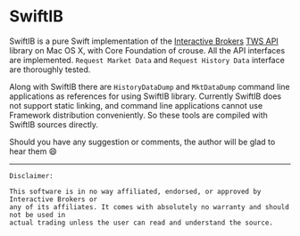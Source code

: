 SwiftIB
=======

SwiftIB is a pure Swift implementation of the [Interactive Brokers](https://www.interactivebrokers.com/) [TWS API](https://www.interactivebrokers.com/en/software/api/api.htm) library on Mac OS X, with Core Foundation of crouse. All the API interfaces are implemented. `Request Market Data` and `Request History Data` interface are thoroughly tested.

Along with SwiftIB there are `HistoryDataDump` and `MktDataDump` command line applications as references for using SwiftIB library. Currently SwiftIB does not support static linking, and command line applications cannot use Framework distribution conveniently. So these tools are compiled with SwiftIB sources directly. 

Should you have any suggestion or comments, the author will be glad to hear them 😄


----

```
Disclaimer: 

This software is in no way affiliated, endorsed, or approved by Interactive Brokers or 
any of its affiliates. It comes with absolutely no warranty and should not be used in
actual trading unless the user can read and understand the source.
```

    

